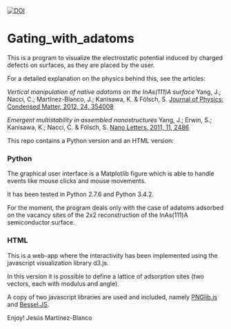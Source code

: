 [![DOI](https://zenodo.org/badge/9647/chumo/Gating_with_adatoms.svg)](http://dx.doi.org/10.5281/zenodo.14781)

Gating_with_adatoms
===================

This is a program to visualize the electrostatic potential 
induced by charged defects on surfaces, as they are placed by the user.

For a detailed explanation on the physics behind this, see the articles:

*Vertical manipulation of native adatoms on the InAs(111)A surface*
Yang, J.; Nacci, C.; Martínez-Blanco, J.; Kanisawa, K. & Fölsch, S.
[Journal of Physics: Condensed Matter, 2012, 24, 354008](http://dx.doi.org/10.1088/0953-8984/24/35/354008)

*Emergent multistability in assembled nanostructures*
Yang, J.; Erwin, S.; Kanisawa, K.; Nacci, C. & Fölsch, S.
[Nano Letters, 2011, 11, 2486](http://dx.doi.org/10.1021/nl2009444)

This repo contains a Python version and an HTML version:

### Python
The graphical user interface is a Matplotlib figure which is able to handle events
like mouse clicks and mouse movements.

It has been tested in Python 2.7.6 and Python 3.4.2.

For the moment, the program deals only with the case of adatoms adsorbed on 
the vacancy sites of the 2x2 reconstruction of the InAs(111)A semiconductor surface. 

### HTML
This is a web-app where the interactivity has been implemented using the javascript visualization library d3.js.

In this version it is possible to define a lattice of adsorption sites (two vectors, each with modulus and angle).

A copy of two javascript libraries are used and included, namely [PNGlib.js](http://www.xarg.org/2010/03/generate-client-side-png-files-using-javascript/) and [Bessel.JS](https://github.com/SheetJS/bessel).

Enjoy!
Jesús Martínez-Blanco
